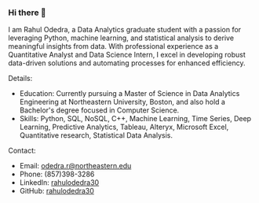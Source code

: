 ### Hi there 👋

I am Rahul Odedra, a Data Analytics graduate student with a passion for leveraging Python, machine learning, and statistical analysis to derive meaningful insights from data. With professional experience as a Quantitative Analyst and Data Science Intern, I excel in developing robust data-driven solutions and automating processes for enhanced efficiency.

Details:
- Education: Currently pursuing a Master of Science in Data Analytics Engineering at Northeastern University, Boston, and also hold a Bachelor's degree focused in Computer Science.
- Skills: Python, SQL, NoSQL, C++, Machine Learning, Time Series, Deep Learning, Predictive Analytics, Tableau, Alteryx, Microsoft Excel, Quantitative research, Statistical Data Analysis.

Contact:
- Email: odedra.r@northeastern.edu 
- Phone: (857)398-3286 
- LinkedIn: [rahulodedra30](LinkedIn/rahulodedra30) 
- GitHub: [rahulodedra30](Github/rahulodedra30)
